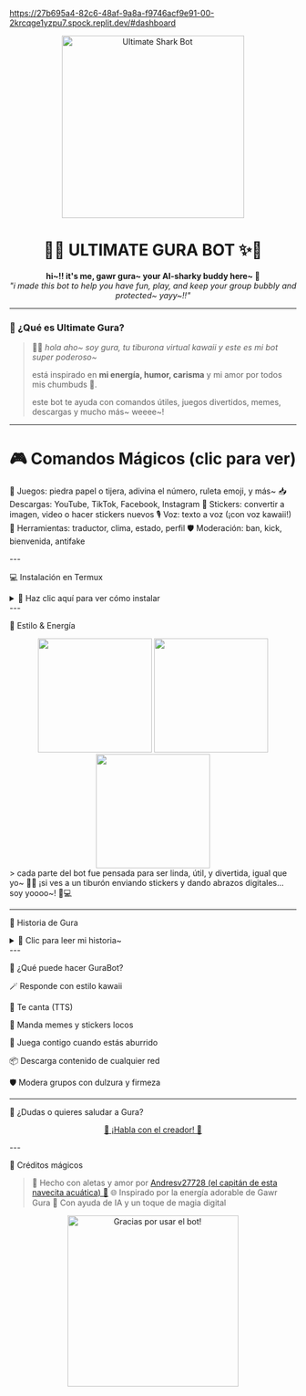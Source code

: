 https://27b695a4-82c6-48af-9a8a-f9746acf9e91-00-2krcqge1yzpu7.spock.replit.dev/#dashboard

<p align="center">
  <img src="https://files.catbox.moe/8sl0sc.jpg" width="320" alt="Ultimate Shark Bot">
</p>

<h1 align="center">
  🌊✨ ULTIMATE GURA BOT ✨🦈
</h1>

<p align="center">
  <b>hi~!! it's me, gawr gura~ your AI-sharky buddy here~ 🐬</b><br>
  <i>"i made this bot to help you have fun, play, and keep your group bubbly and protected~ yayy~!!"</i>
</p>

---

### 🌟 ¿Qué es Ultimate Gura?

> 🦈💬 *hola aho~ soy gura, tu tiburona virtual kawaii y este es mi bot super poderoso~*
>
> está inspirado en **mi energía, humor, carisma** y mi amor por todos mis chumbuds 💙.
>
> este bot te ayuda con comandos útiles, juegos divertidos, memes, descargas y mucho más~ weeee~!

---

# 🎮 Comandos Mágicos (clic para ver)



🎲 Juegos: piedra papel o tijera, adivina el número, ruleta emoji, y más~
📥 Descargas: YouTube, TikTok, Facebook, Instagram
📸 Stickers: convertir a imagen, video o hacer stickers nuevos
🎙️ Voz: texto a voz (¡con voz kawaii!)
🔧 Herramientas: traductor, clima, estado, perfil
🛡️ Moderación: ban, kick, bienvenida, antifake

</details>
---

💻 Instalación en Termux

<details>
  <summary>🐚 Haz clic aquí para ver cómo instalar</summary># Paso 1: Actualizar termux
pkg update && pkg upgrade

# Paso 2: Instalar requisitos
pkg install git nodejs ffmpeg imagemagick -y

# Paso 3: Clonar el repositorio
git clone https://github.com/Andresv27728/HINATA-.git && cd HINATA-

# Paso 4: Instalar dependencias
npm install

# Paso 5: Iniciar el bot
npm start

</details>
---

🎨 Estilo & Energía

<div align="center">
  <img src="https://files.catbox.moe/hkgaou.jpg" width="200" />
  <img src="https://files.catbox.moe/zeaq2s.jpg" width="200" />
  <img src="https://files.catbox.moe/w951j0.jpg" width="200" />
</div>> cada parte del bot fue pensada para ser linda, útil, y divertida, igual que yo~ 💙✨
¡si ves a un tiburón enviando stickers y dando abrazos digitales... soy yoooo~! 🦈💻




---

🧠 Historia de Gura

<details>
<summary>🦈 Clic para leer mi historia~</summary>hola aho~! soy Gawr Gura, una chica tiburón de Atlantis 🫧
vine a la superficie a explorar, cantar, jugar y... ¡crear bots cool como este!
amo el humor, los videojuegos, los memes y a mis chumbuds~ 💙
este bot es un pedacito de mí, así que cuídalo mucho okie~?

</details>
---

🤖 ¿Qué puede hacer GuraBot?

🪄 Responde con estilo kawaii

🎤 Te canta (TTS)

🤣 Manda memes y stickers locos

🎲 Juega contigo cuando estás aburrido

📦 Descarga contenido de cualquier red

🛡️ Modera grupos con dulzura y firmeza



---

💬 ¿Dudas o quieres saludar a Gura?

<p align="center">
  <a href="https://wa.me/573133374132" target="_blank">
    💌 ¡Habla con el creador! 💌
  </a>
</p>
---

🌈 Créditos mágicos

> 👑 Hecho con aletas y amor por
<a href="https://wa.me/573133374132" target="_blank">Andresv27728 (el capitán de esta navecita acuática) 🧃</a>
🌐 Inspirado por la energía adorable de Gawr Gura
🧠 Con ayuda de IA y un toque de magia digital



<p align="center">
  <img src="https://files.catbox.moe/yc7q4g.jpg" width="300" alt="Gracias por usar el bot!" />
</p>
